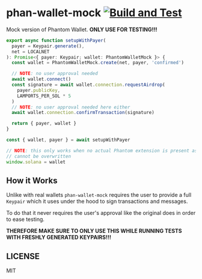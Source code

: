 # phan-wallet-mock [![Build and Test](https://github.com/thlorenz/phan-wallet-mock/actions/workflows/build-and-test.yml/badge.svg)](https://github.com/thlorenz/phan-wallet-mock/actions/workflows/build-and-test.yml)

Mock version of Phantom Wallet. **ONLY USE FOR TESTING!!!**

```ts
export async function setupWithPayer(
  payer = Keypair.generate(),
  net = LOCALNET
): Promise<{ payer: Keypair; wallet: PhantomWalletMock }> {
  const wallet = PhantomWalletMock.create(net, payer, 'confirmed')

  // NOTE: no user approval needed
  await wallet.connect()
  const signature = await wallet.connection.requestAirdrop(
    payer.publicKey,
    LAMPORTS_PER_SOL * 5
  )
  // NOTE: no user approval needed here either
  await wallet.connection.confirmTransaction(signature)

  return { payer, wallet }
}

const { wallet, payer } = await setupWithPayer

// NOTE: this only works when no actual Phantom extension is present as then `window.solana`
// cannot be overwritten
window.solana = wallet
```

## How it Works

Unlike with real wallets `phan-wallet-mock` requires the user to provide a full `Keypair` which
it uses under the hood to sign transactions and messages.

To do that it never requires the user's approval like the original does in order to ease
testing.

**THEREFORE MAKE SURE TO ONLY USE THIS WHILE RUNNING TESTS WITH FRESHLY GENERATED KEYPAIRS!!!**

## LICENSE

MIT
